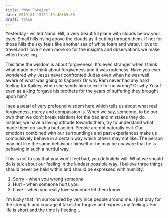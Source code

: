 ```yaml
---
title: "Why Forgive"
date: 2019-01-15T11:19:48+05:30
draft: false
---
```



Yesterday I visited Nandi Hill, a very beautiful place with clouds below your eyes. Small hills rising above the clouds as if cutting through them. If not for those hills the sky feels like another sea of white foam and water. I love to travel and I love it even more so for the insights and observations we make when travelling.

This time the wisdom is about forgiveness. It's even stranger when I think what made me think about forgiveness and it was rudeness. Have you ever wondered why Jesus never confronted Judas even when he was well aware of what was going to happen? Or why Ram never had any hard feeling for Kaikeyi when she sends him to exile for no wrong? Or why Yusuf even as a king forgave his brothers for the years of suffering they brought upon him?

I see a pearl of very profound wisdom here which tells us about what real forgiveness, mercy and compassion is. When we say, someone, to be our own then we don't break relations for the bad and mistakes they do. Instead, we have a loving attitude towards them, try to understand what made them do such a bad action. People are not naturally evil. Our emotions combined with our surroundings and past experiences make us compulsively behave in a certain way which others may not like. The person may not like the same behaviour himself or he may be unaware that he is behaving in such a hurtful way.

This is not to say that you won't feel bad, you definitely will. What we should do is talk about our feeling in the kindest possible way. I believe three things should never be held within and should be expressed with humility.

1. Sorry - when you wrong someone
2. Hurt - when someone hurts you
3. Love - when you really love someone let them know

I'm lucky that I'm surrounded by very nice people around me. I just pray for the strength and courage it takes for forgive and express my feelings. For life is short and the time is fleeting...



